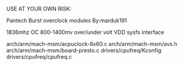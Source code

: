USE AT YOUR OWN RISK:

Pantech Burst overclock modules
By:marduk191

1836mhz OC
800-1400mv over/under volt
VDD sysfs interface


 arch/arm/mach-msm/acpuclock-8x60.c 
 arch/arm/mach-msm/avs.h 
 arch/arm/mach-msm/board-presto.c
 drivers/cpufreq/Kconfig 
 drivers/cpufreq/cpufreq.c 
